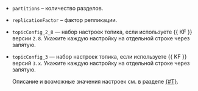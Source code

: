 * `partitions` – количество разделов.
* `replicationFactor` – фактор репликации.
* `topicConfig_2_8` — набор настроек топика, если используете {{ KF }} версии `2.8`. Укажите каждую настройку на отдельной строке через запятую.
* `topicConfig_3` — набор настроек топика, если используете {{ KF }} версий `3.x`. Укажите каждую настройку на отдельной строке через запятую.

   Описание и возможные значения настроек см. в разделе [{#T}](../../../../managed-kafka/concepts/settings-list.md#topic-settings).
